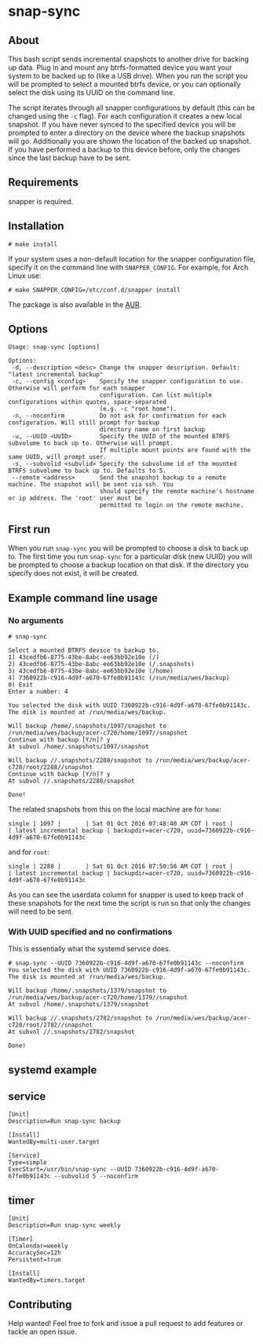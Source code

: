 # snap-sync

## About

This bash script sends incremental snapshots to another drive for backing up
data. Plug in and mount any btrfs-formatted device you want your system to be
backed up to (like a USB drive).  When you run the script you will be prompted
to select a mounted btrfs device, or you can optionally select the disk using
its UUID on the command line.

The script iterates through all snapper configurations by default (this can be
changed using the `-c` flag). For each configuration it creates a new local
snapshot. If you have never synced to the specified device you will be prompted
to enter a directory on the device where the backup snapshots will go.
Additionally you are shown the location of the backed up snapshot. If you have
performed a backup to this device before, only the changes since the last backup
have to be sent.

## Requirements

snapper is required.

## Installation

    # make install

If your system uses a non-default location for the snapper
configuration file, specify it on the command line with
`SNAPPER_CONFIG`. For example, for
Arch Linux use:

    # make SNAPPER_CONFIG=/etc/conf.d/snapper install

The package is also available in the
[AUR](https://aur.archlinux.org/packages/snap-sync/).

## Options

    Usage: snap-sync [options]

    Options:
     -d, --description <desc> Change the snapper description. Default: "latest incremental backup"
     -c, --config <config>    Specify the snapper configuration to use. Otherwise will perform for each snapper
                              configuration. Can list multiple configurations within quotes, space-separated
                              (e.g. -c "root home").
     -n, --noconfirm          Do not ask for confirmation for each configuration. Will still prompt for backup
                              directory name on first backup
     -u, --UUID <UUID>        Specify the UUID of the mounted BTRFS subvolume to back up to. Otherwise will prompt.
                              If multiple mount points are found with the same UUID, will prompt user.
     -s, --subvolid <subvlid> Specify the subvolume id of the mounted BTRFS subvolume to back up to. Defaults to 5.
     --remote <address>       Send the snapshot backup to a remote machine. The snapshot will be sent via ssh. You
                              should specify the remote machine's hostname or ip address. The 'root' user must be
                              permitted to login on the remote machine.

## First run

When you run `snap-sync` you will be prompted to choose a disk to back up to.
The first time you run `snap-sync` for a particular disk (new UUID) you will be
prompted to choose a backup location on that disk. If the directory you specify
does not exist, it will be created.

## Example command line usage

### No arguments

    # snap-sync

    Select a mounted BTRFS device to backup to.
    1) 43cedfb6-8775-43be-8abc-ee63bb92e10e (/)
    2) 43cedfb6-8775-43be-8abc-ee63bb92e10e (/.snapshots)
    3) 43cedfb6-8775-43be-8abc-ee63bb92e10e (/home)
    4) 7360922b-c916-4d9f-a670-67fe0b91143c (/run/media/wes/backup)
    0) Exit
    Enter a number: 4

    You selected the disk with UUID 7360922b-c916-4d9f-a670-67fe0b91143c.
    The disk is mounted at /run/media/wes/backup.

    Will backup /home/.snapshots/1097/snapshot to /run/media/wes/backup/acer-c720/home/1097//snapshot
    Continue with backup [Y/n]? y
    At subvol /home/.snapshots/1097/snapshot

    Will backup //.snapshots/2288/snapshot to /run/media/wes/backup/acer-c720/root/2288//snapshot
    Continue with backup [Y/n]? y
    At subvol //.snapshots/2288/snapshot

    Done!

The related snapshots from this on the local machine are for `home`:

    single | 1097 |       | Sat 01 Oct 2016 07:48:40 AM CDT | root |          | latest incremental backup | backupdir=acer-c720, uuid=7360922b-c916-4d9f-a670-67fe0b91143c

and for `root`:

    single | 2288 |       | Sat 01 Oct 2016 07:50:56 AM CDT | root |          | latest incremental backup | backupdir=acer-c720, uuid=7360922b-c916-4d9f-a670-67fe0b91143c

As you can see the userdata column for snapper is used to keep track of these
snapshots for the next time the script is run so that only the changes will need
to be sent.

### With UUID specified and no confirmations

This is essentially what the systemd service does.

    # snap-sync --UUID 7360922b-c916-4d9f-a670-67fe0b91143c --noconfirm
    You selected the disk with UUID 7360922b-c916-4d9f-a670-67fe0b91143c.
    The disk is mounted at /run/media/wes/backup.

    Will backup /home/.snapshots/1379/snapshot to /run/media/wes/backup/acer-c720/home/1379//snapshot
    At subvol /home/.snapshots/1379/snapshot

    Will backup //.snapshots/2782/snapshot to /run/media/wes/backup/acer-c720/root/2782//snapshot
    At subvol //.snapshots/2782/snapshot

    Done!

## systemd example

## service

    [Unit]
    Description=Run snap-sync backup 

    [Install]
    WantedBy=multi-user.target

    [Service]
    Type=simple
    ExecStart=/usr/bin/snap-sync --UUID 7360922b-c916-4d9f-a670-67fe0b91143c --subvolid 5 --noconfirm

## timer

    [Unit]
    Description=Run snap-sync weekly

    [Timer]
    OnCalendar=weekly
    AccuracySec=12h
    Persistent=true

    [Install]
    WantedBy=timers.target


## Contributing

Help wanted! Feel free to fork and issue a pull request to add features or
tackle an open issue.
